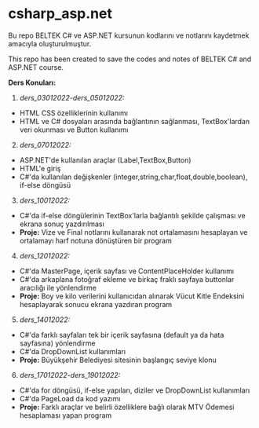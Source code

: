 # csharp_asp.net
Bu repo BELTEK C# ve ASP.NET kursunun kodlarını ve notlarını kaydetmek amacıyla oluşturulmuştur. 

This repo has been created to save the codes and notes of BELTEK C# and ASP.NET course. 

**Ders Konuları:**

1. *ders_03012022-ders_05012022:* 

+ HTML CSS özelliklerinin kullanımı
+ HTML ve C# dosyaları arasında bağlantının sağlanması, TextBox'lardan veri okunması ve Button kullanımı

2. *ders_07012022:* 

+ ASP.NET'de kullanılan araçlar (Label,TextBox,Button)
+ HTML'e giriş
+ C#'da kullanılan değişkenler (integer,string,char,float,double,boolean), if-else döngüsü

3. *ders_10012022:* 

+ C#'da if-else döngülerinin TextBox'larla bağlantılı şekilde çalışması ve ekrana sonuç yazdırılması
+ **Proje:** Vize ve Final notlarını kullanarak not ortalamasını hesaplayan ve ortalamayı harf notuna dönüştüren bir program

4. *ders_12012022:* 

+ C#'da MasterPage, içerik sayfası ve ContentPlaceHolder kullanımı
+ C#'da arkaplana fotoğraf ekleme ve birkaç fraklı sayfaya buttonlar aracılığı ile yönlendirme
+ **Proje:** Boy ve kilo verilerini kullanıcıdan alınarak Vücut Kitle Endeksini hesaplayarak sonucu ekrana yazdıran program

5. *ders_14012022:* 

+ C#'da farklı sayfaları tek bir içerik sayfasına (default ya da hata sayfasına) yönlendirme
+ C#'da DropDownList kullanımları
+ **Proje:** Büyükşehir Belediyesi sitesinin başlangıç seviye klonu

6. *ders_17012022-ders_19012022:* 

+ C#'da for döngüsü, if-else yapıları, diziler ve DropDownList kullanımları
+ C#'da PageLoad da kod yazımı
+ **Proje:** Farklı araçlar ve belirli özelliklere bağlı olarak MTV Ödemesi hesaplaması yapan program